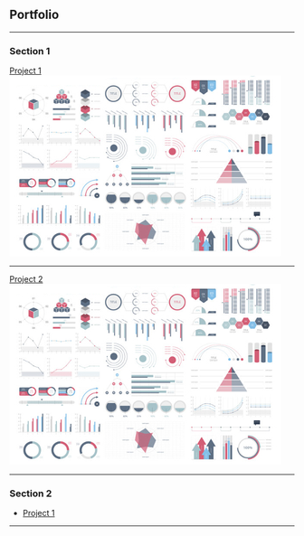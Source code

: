 ## Portfolio

---

### Section 1 

[Project 1](/sample_page)
<img src="images/dummy_thumbnail.jpg?raw=true"/>

---
[Project 2](/pdf/sample_presentation.pdf)
<img src="images/dummy_thumbnail.jpg?raw=true"/>

---

### Section 2

- [Project 1](http://wikipedia.com/)

---

